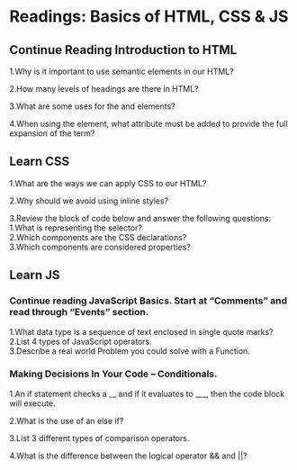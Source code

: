 # Readings: Basics of HTML, CSS & JS  

## Continue Reading Introduction to HTML  

1.Why is it important to use semantic elements in our HTML?  

2.How many levels of headings are there in HTML?  

3.What are some uses for the <!---<sup>--> and <!---<sub>--> elements?  

4.When using the <!---<abbr>--> element, what attribute must be added to provide the full expansion of the term?

## Learn CSS

1.What are the ways we can apply CSS to our HTML?  

2.Why should we avoid using inline styles?  

3.Review the block of code below and answer the following questions:  
    1.What is representing the selector?  
    2.Which components are the CSS declarations?  
    3.Which components are considered properties?  


## Learn JS  

### Continue reading JavaScript Basics. Start at “Comments” and read through “Events” section.  

1.What data type is a sequence of text enclosed in single quote marks?  
2.List 4 types of JavaScript operators.  
3.Describe a real world Problem you could solve with a Function.  

### Making Decisions In Your Code – Conditionals.  

1.An if statement checks a __ and if it evaluates to ___, then the code block will execute.  

2.What is the use of an else if?  

3.List 3 different types of comparison operators.  

4.What is the difference between the logical operator && and ||?  
